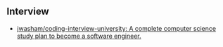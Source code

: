 ## Interview
- [jwasham/coding-interview-university: A complete computer science study plan to become a software engineer.](https://github.com/jwasham/coding-interview-university)
